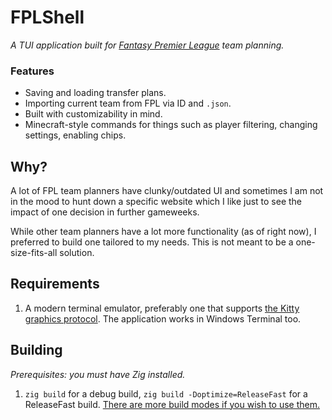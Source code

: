 # FPLShell

*A TUI application built for [Fantasy Premier League](https://fantasy.premierleague.com/) team planning.* 

### Features
- Saving and loading transfer plans.
- Importing current team from FPL via ID and `.json`.
- Built with customizability in mind.
- Minecraft-style commands for things such as player filtering, changing settings, enabling chips.

## Why?

A lot of FPL team planners have clunky/outdated UI and sometimes I am not in the mood to hunt down a specific website which I like just to see the impact of one decision in further gameweeks. 

While other team planners have a lot more functionality (as of right now), I preferred to build one tailored to my needs. This is not meant to be a one-size-fits-all solution.

## Requirements

1. A modern terminal emulator, preferably one that supports [the Kitty graphics protocol](https://sw.kovidgoyal.net/kitty/graphics-protocol/). The application works in Windows Terminal too.

## Building

*Prerequisites: you must have Zig installed.*

1. `zig build` for a debug build, `zig build -Doptimize=ReleaseFast` for a ReleaseFast build. [There are more build modes if you wish to use them.](https://ziglang.org/documentation/0.14.1/#Build-Mode)